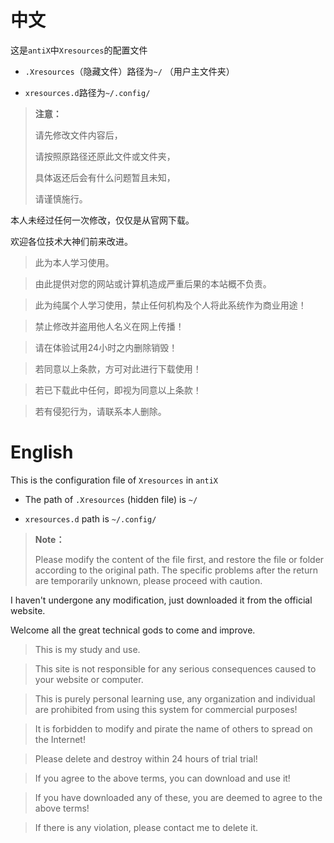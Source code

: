 # 中文

这是`antiX`中`Xresources`的配置文件

- `.Xresources`（隐藏文件）路径为`~/` （用户主文件夹）

- `xresources.d`路径为`~/.config/`

> **注意：**
> 
> 请先修改文件内容后，
> 
> 请按照原路径还原此文件或文件夹，
> 
> 具体返还后会有什么问题暂且未知，
> 
> 请谨慎施行。

本人未经过任何一次修改，仅仅是从官网下载。

欢迎各位技术大神们前来改进。

> 此为本人学习使用。

> 由此提供对您的网站或计算机造成严重后果的本站概不负责。

> 此为纯属个人学习使用，禁止任何机构及个人将此系统作为商业用途！

> 禁止修改并盗用他人名义在网上传播！

> 请在体验试用24小时之内删除销毁！

> 若同意以上条款，方可对此进行下载使用！

> 若已下载此中任何，即视为同意以上条款！

> 若有侵犯行为，请联系本人删除。

# English

This is the configuration file of `Xresources` in `antiX`

- The path of `.Xresources` (hidden file) is `~/`

- `xresources.d` path is `~/.config/`

> **Note：**
> 
> Please modify the content of the file first, and restore the file or folder according to the original path.
> The specific problems after the return are temporarily unknown, please proceed with caution.

I haven't undergone any modification, just downloaded it from the official website.

Welcome all the great technical gods to come and improve.

> This is my study and use.

> This site is not responsible for any serious consequences caused to your website or computer.

> This is purely personal learning use, any organization and individual are prohibited from using this system for commercial purposes!

> It is forbidden to modify and pirate the name of others to spread on the Internet!

> Please delete and destroy within 24 hours of trial trial!

> If you agree to the above terms, you can download and use it!

> If you have downloaded any of these, you are deemed to agree to the above terms!

> If there is any violation, please contact me to delete it.


